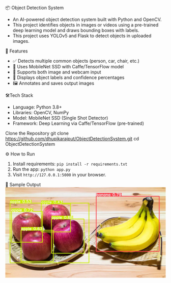 📦 Object Detection System
- An AI-powered object detection system built with Python and OpenCV. 
- This project identifies objects in images or videos using a pre-trained deep learning model and draws bounding boxes with labels.
- This project uses YOLOv5 and Flask to detect objects in uploaded images.

🚀 Features
- ✅ Detects multiple common objects (person, car, chair, etc.)
- 🎯 Uses MobileNet SSD with Caffe/TensorFlow model
- 📸 Supports both image and webcam input
- 💬 Displays object labels and confidence percentages
- 🖼️ Annotates and saves output images

🛠️Tech Stack
- Language: Python 3.8+
- Libraries: OpenCV, NumPy
- Model: MobileNet SSD (Single Shot Detector)
- Framework: Deep Learning via Caffe/TensorFlow (pre-trained)

Clone the Repository
git clone https://github.com/dhupikarajput/ObjectDetectionSystem.git
cd ObjectDetectionSystem

⚙️ How to Run
1. Install requirements: `pip install -r requirements.txt`
2. Run the app: `python app.py`
3. Visit `http://127.0.0.1:5000` in your browser.

📸 Sample Output
![Sample Output](runs\detect\exp\frts.jpg)


 
 
